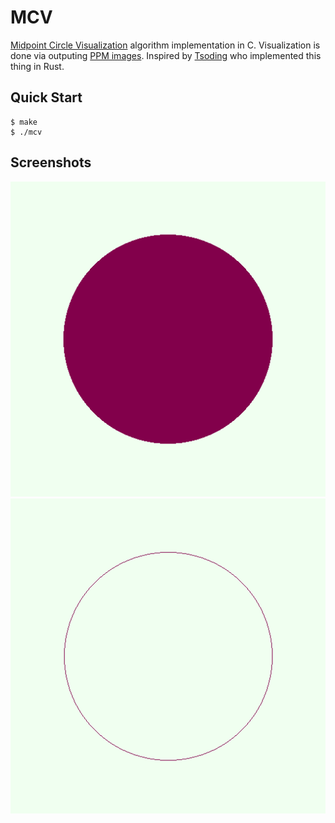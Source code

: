 # MCV
[Midpoint Circle Visualization](https://en.wikipedia.org/wiki/Midpoint_circle_algorithm) algorithm implementation in C. Visualization is done via outputing [PPM images](http://netpbm.sourceforge.net/doc/ppm.html). 
Inspired by [Tsoding](https://www.twitch.tv/tsoding) who implemented this thing in Rust.

## Quick Start

```console
$ make
$ ./mcv
```

## Screenshots
![solid_circle](sc/solid_circle.png) ![hollow_circle](sc/hollow_circle.png)

